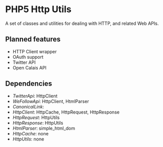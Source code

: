 PHP5 Http Utils
===============

A set of classes and utilities for dealing with HTTP, and related Web APIs.

Planned features
----------------

* HTTP Client wrapper
* OAuth support
* Twitter API
* Open Calais API


Dependencies
------------

* *TwitterApi*: HttpClient
* *WeFollowApi*: HttpClient, HtmlParser
* *CanonicalLink*:
* *HttpClient*: HttpCache, HttpRequest, HttpResponse
* *HttpRequest*: HttpUtils
* *HttpResponse*: HttpUtils
* *HtmlParser*: simple_html_dom
* *HttpCache*: none
* *HttpUtils*: none

